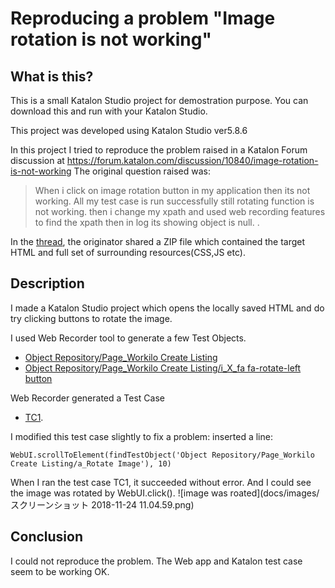 Reproducing a problem "Image rotation is not working"
=======

## What is this?

This is a small Katalon Studio project for demostration purpose.
You can download this and run with your Katalon Studio.

This project was developed using Katalon Studio ver5.8.6

In this project I tried to reproduce the problem raised in a Katalon Forum
discussion at https://forum.katalon.com/discussion/10840/image-rotation-is-not-working
The original question raised was:
>When i click on image rotation button in my application then its not working. All my test case is run successfully still rotating function is not working. then i change my xpath and used web recording features to find the xpath then in log its showing object is null. .

In the [thread](https://forum.katalon.com/discussion/10840/image-rotation-is-not-working), the originator shared a ZIP file which contained the target HTML and full set of surrounding resources(CSS,JS etc).

## Description

I made a Katalon Studio project which opens the locally saved HTML and do try clicking buttons to rotate the image.

I used Web Recorder tool to generate a few Test Objects.
- [Object Repository/Page_Workilo Create Listing](https://github.com/kazurayam/KatalonDiscussion10840/blob/master/Object%20Repository/Page_Workilo%20%20Create%20Listing/a_Rotate%20Image.rs)
- [Object Repository/Page_Workilo Create Listing/i_X_fa fa-rotate-left button](https://github.com/kazurayam/KatalonDiscussion10840/blob/master/Object%20Repository/Page_Workilo%20%20Create%20Listing/i_X_fa%20fa-rotate-left%20%20button_.rs)

Web Recorder generated a Test Case
- [TC1](https://github.com/kazurayam/KatalonDiscussion10840/blob/master/Scripts/TC1/Script1543022546931.groovy).

I modified this test case slightly to fix a problem: inserted a line:
```
WebUI.scrollToElement(findTestObject('Object Repository/Page_Workilo  Create Listing/a_Rotate Image'), 10)

```

When I ran the test case TC1, it succeeded without error. And I could see the image was rotated by WebUI.click().
![image was roated](docs/images/スクリーンショット 2018-11-24 11.04.59.png)

## Conclusion

I could not reproduce the problem. The Web app and Katalon test case seem to be working OK.
